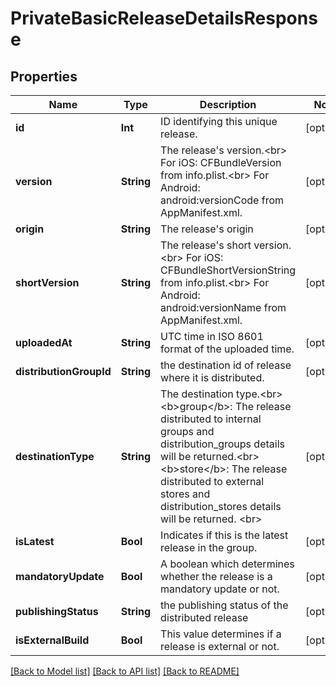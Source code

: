 # PrivateBasicReleaseDetailsResponse

## Properties
Name | Type | Description | Notes
------------ | ------------- | ------------- | -------------
**id** | **Int** | ID identifying this unique release. | [optional] 
**version** | **String** | The release&#39;s version.&lt;br&gt; For iOS: CFBundleVersion from info.plist.&lt;br&gt; For Android: android:versionCode from AppManifest.xml.  | [optional] 
**origin** | **String** | The release&#39;s origin | [optional] 
**shortVersion** | **String** | The release&#39;s short version.&lt;br&gt; For iOS: CFBundleShortVersionString from info.plist.&lt;br&gt; For Android: android:versionName from AppManifest.xml.  | [optional] 
**uploadedAt** | **String** | UTC time in ISO 8601 format of the uploaded time. | [optional] 
**distributionGroupId** | **String** | the destination id of release where it is distributed. | [optional] 
**destinationType** | **String** | The destination type.&lt;br&gt; &lt;b&gt;group&lt;/b&gt;: The release distributed to internal groups and distribution_groups details will be returned.&lt;br&gt; &lt;b&gt;store&lt;/b&gt;: The release distributed to external stores and distribution_stores details will be returned. &lt;br&gt;  | [optional] 
**isLatest** | **Bool** | Indicates if this is the latest release in the group. | [optional] 
**mandatoryUpdate** | **Bool** | A boolean which determines whether the release is a mandatory update or not. | [optional] 
**publishingStatus** | **String** | the publishing status of the distributed release | [optional] 
**isExternalBuild** | **Bool** | This value determines if a release is external or not. | [optional] 

[[Back to Model list]](../README.md#documentation-for-models) [[Back to API list]](../README.md#documentation-for-api-endpoints) [[Back to README]](../README.md)



